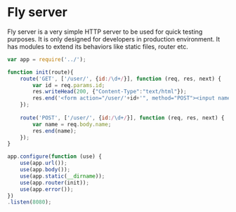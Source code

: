 # Fly server

  Fly server is a very simple HTTP server to be used for quick testing purposes. It is only designed for developers in production environment.
  It has modules to extend its behaviors like static files, router etc.
  
```js
var app = require('../');

function init(route){
    route('GET', ['/user/', {id:/\d+/}], function (req, res, next) {
        var id = req.params.id;
		res.writeHead(200, {"Content-Type":"text/html"});
        res.end('<form action="/user/'+id+'", method="POST"><input name="name" ><input type="submit" value="submit"></form>');
    });
	
	route('POST', ['/user/', {id:/\d+/}], function (req, res, next) {
		var name = req.body.name;
		res.end(name);
	});
}

app.configure(function (use) {
    use(app.url());
    use(app.body());
    use(app.static(__dirname));
    use(app.router(init));
    use(app.error());
})
.listen(8080);
```